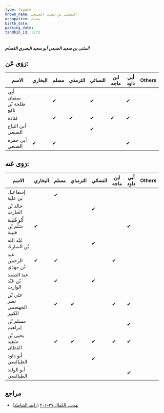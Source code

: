```yaml
---
type: figure
known_name: المثنى بن سعيد الضبعي
occupation: محدث
birth_date:
passing_date:
tahdhib_id: 5772
---
```

##### المثنى بن سعيد الضبعي أبو سعيد البصري القسام

## رَوَى عَن:
| الاسم                     | البخاري | مسلم | الترمذي | النسائي | ابن ماجه | أبي داود | Others |
| ------------------------- | ------- | ---- | ------- | ------- | -------- | -------- | ------ |
| أَبِي سفيان طلحة بْن نافع |         | ✔    |         | ✔       |          | ✔        |        |
| قتادة                     |         | ✔    | ✔       | ✔       | ✔        | ✔        |        |
| أبي التياح الضبعي         |         |      |         | ✔       |          |          |        |
| أبي حمزة الضبعي           | ✔       | ✔    |         |         |          | ✔        |        |
## رَوَى عَنه:
| الاسم                         | البخاري | مسلم | الترمذي | النسائي | ابن ماجه | أبي داود | Others |
| ----------------------------- | ------- | ---- | ------- | ------- | -------- | -------- | ------ |
| إسماعيل بن علية               |         | ✔    |         |         |          |          |        |
| خالد بْن الحارث               |         |      |         | ✔       |          |          |        |
| أَبُو قُتَيبة سَلْم بْن قتيبة | ✔       |      |         |         |          | ✔        |        |
| عَبْد الله بْن المبارك        |         |      |         | ✔       |          |          |        |
| عبد الرحمن بْن مهدي           | ✔       | ✔    |         |         | ✔        |          |        |
| عبد الصمد بْن عَبْد الوارث    |         | ✔    |         | ✔       |          |          |        |
| علي بْن نصر الجهضمي الكبير    |         | ✔    | ✔       |         | ✔        | ✔        |        |
| مسلم بْن إبراهيم              |         |      |         |         |          | ✔        |        |
| يحيى بْن سَعِيد القطان        |         | ✔    | ✔       | ✔       | ✔        | ✔        |        |
| أبو داود الطيالسي             |         |      |         | ✔       |          |          |        |
| أبو الوليد الطيالسي           |         |      |         |         |          | ✔        |        |
## مراجع
- [تهذيب الكمال ٢٧-٢٠١](obsidian://open?vault=Tahdhib-al-Kamal&file=Figures/٥٧٧٢-المثنى%20بن%20سعيد%20الضبعي%20أبو%20سعيد%20البصري%20القسام) ([رابط الشاملة](https://shamela.ws/book/3722/14590))